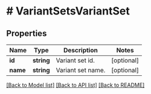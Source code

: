 # # VariantSetsVariantSet

## Properties

Name | Type | Description | Notes
------------ | ------------- | ------------- | -------------
**id** | **string** | Variant set id. | [optional]
**name** | **string** | Variant set name. | [optional]

[[Back to Model list]](../../README.md#models) [[Back to API list]](../../README.md#endpoints) [[Back to README]](../../README.md)
